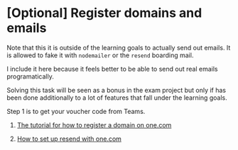 # [Optional] Register domains and emails

Note that this it is outside of the learning goals to actually send out emails. It is allowed to fake it with `nodemailer` or the `resend` boarding mail. 

I include it here because it feels better to be able to send out real emails programatically. 

Solving this task will be seen as a bonus in the exam project but only if has been done additionally to a lot of features that fall under the learning goals.

Step 1 is to get your voucher code from Teams. 

1. [The tutorial for how to register a domain on one.com](./registering_domain_onecom.md)

2. [How to set up resend with one.com](./sending_resend_emails.md)


